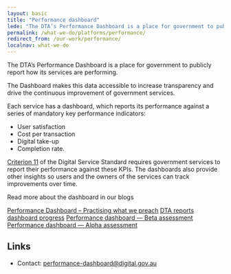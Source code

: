 ```yaml
---
layout: basic
title: "Performance dashboard"
lede: "The DTA’s Performance Dashboard is a place for government to publicly report how its services are performing."
permalink: /what-we-do/platforms/performance/
redirect_from: /our-work/performance/
localnav: what-we-do
---
```


The DTA’s Performance Dashboard is a place for government to publicly report how its services are performing.

The Dashboard makes this data accessible to increase transparency and drive the continuous improvement of government services.

Each service has a dashboard, which reports its performance against a series of mandatory key performance indicators:

- User satisfaction
- Cost per transaction
- Digital take-up
- Completion rate.

[Criterion 11](https://www.dta.gov.au/standard/11-measure-performance/) of the Digital Service Standard requires government services to report their performance against these KPIs. The dashboards also provide other insights so users and the owners of the services can track improvements over time.

Read more about the dashboard in our blogs

[Performance Dashboard – Practising what we preach](https://www.dta.gov.au/blog/dashboard-practising-what-we-preach/) 
[DTA reports dashboard progress](https://www.dta.gov.au/news/dashboard-progress/)
[Performance dashboard — Beta assessment](https://www.dta.gov.au/standard/assessments/performance-dashboard-beta/)
[Performance dashboard — Alpha assessment](https://www.dta.gov.au/standard/assessments/performance-dashboard-alpha/)

## Links

* Contact: [performance-dashboard@digital.gov.au](mailto:performance-dashboard@digital.gov.au)
